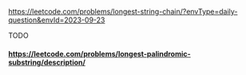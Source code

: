 https://leetcode.com/problems/longest-string-chain/?envType=daily-question&envId=2023-09-23

TODO
#### https://leetcode.com/problems/longest-palindromic-substring/description/